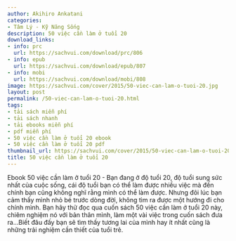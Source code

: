 ```yaml
---
author: Akihiro Ankatani
categories:
- Tâm Lý - Kỹ Năng Sống
description: 50 việc cần làm ở tuổi 20
download_links:
- info: prc
  url: https://sachvui.com/download/prc/806
- info: epub
  url: https://sachvui.com/download/epub/807
- info: mobi
  url: https://sachvui.com/download/mobi/808
image: https://sachvui.com/cover/2015/50-viec-can-lam-o-tuoi-20.jpg
layout: post
permalink: /50-viec-can-lam-o-tuoi-20.html
tags:
- tải sách miễn phí
- tải sách nhanh
- tải ebooks miễn phí
- pdf miễn phí
- 50 việc cần làm ở tuổi 20 ebook
- 50 việc cần làm ở tuổi 20 pdf
thumbnail_url: https://sachvui.com/cover/2015/50-viec-can-lam-o-tuoi-20.jpg
title: 50 việc cần làm ở tuổi 20
---
```


 <div class="item-desc text-justify"> Ebook 50 việc cần làm ở tuổi 20 - Bạn đang ở độ tuổi 20, độ tuổi sung sức nhất của cuộc sống, cái độ tuổi bạn có thể làm được nhiều việc mà đến chính bạn cũng không nghĩ rằng mình có thể làm được. Nhưng đôi lúc bạn cảm thấy mình nhỏ bé trước dòng đời, không tìm ra được một hướng đi cho chính mình. Bạn hãy thử đọc qua cuốn sách 50 việc cần làm ở tuổi 20 này, chiêm nghiệm nó với bản thân mình, làm một vài việc trong cuốn sách đưa ra…Biết đâu đấy bạn sẽ tìm thấy tương lai của mình hay ít nhất cũng là những trải nghiệm cần thiết của tuổi trẻ. </div>